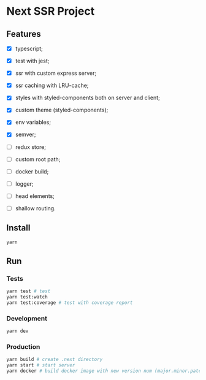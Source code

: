 # Next SSR Project

## Features

- [x] typescript;
- [x] test with jest;
- [x] ssr with custom express server;
- [x] ssr caching with LRU-cache;
- [x] styles with styled-components both on server and client;
- [x] custom theme (styled-components);
- [x] env variables;
- [x] semver;

- [ ] redux store;
- [ ] custom root path;
- [ ] docker build;
- [ ] logger;
- [ ] head elements;
- [ ] shallow routing.

## Install

```bash
yarn
```

## Run

### Tests

```bash
yarn test # test
yarn test:watch
yarn test:coverage # test with coverage report
```

### Development

```bash
yarn dev
```

### Production

```bash
yarn build # create .next directory
yarn start # start server
yarn docker # build docker image with new version num (major.minor.patch)
```
